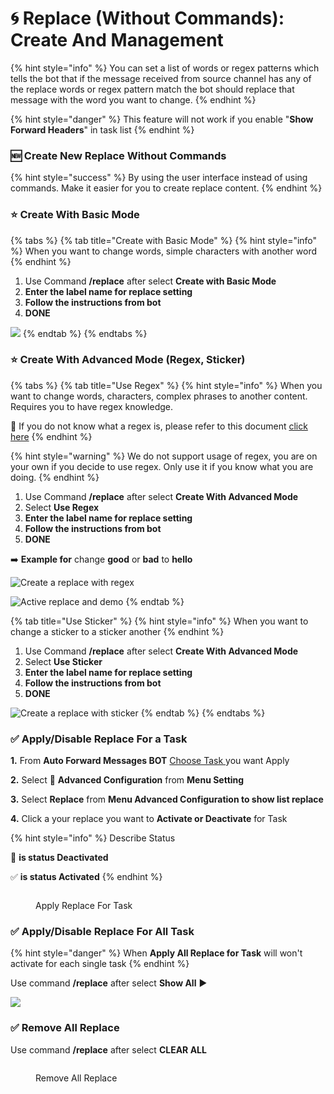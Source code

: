 # 🌀 Replace (Without Commands): Create And Management

{% hint style="info" %}
You can set a list of words or regex patterns which tells the bot that if the message received from source channel has any of the replace words or regex pattern match the bot should replace that message with the word you want to change.
{% endhint %}

{% hint style="danger" %}
This feature will not work if you enable "**Show Forward Headers**" in task list
{% endhint %}

### :new: Create New Replace **Without Commands**

{% hint style="success" %}
By using the user interface instead of using commands. Make it easier for you to create replace content.
{% endhint %}

### ⭐️ Create With Basic Mode

{% tabs %}
{% tab title="Create with Basic Mode" %}
{% hint style="info" %}
When you want to change words, simple characters with another word
{% endhint %}

1. Use Command **/replace** after select **Create with Basic Mode**
2. **Enter the label name for replace setting**
3. **Follow the instructions from bot**
4. **DONE**



![](../.gitbook/assets/ezgif-5-1a75fe0d0f.gif)
{% endtab %}
{% endtabs %}

### ⭐️ Create With Advanced Mode (Regex, Sticker)

{% tabs %}
{% tab title="Use Regex" %}
{% hint style="info" %}
When you want to change words, characters, complex phrases to another content. Requires you to have regex knowledge.

🥸 If you do not know what a regex is, please refer to this document [click here](https://www.regular-expressions.info/)
{% endhint %}

{% hint style="warning" %}
We do not support usage of regex, you are on your own if you decide to use regex. Only use it if you know what you are doing.
{% endhint %}



1. Use Command **/replace** after select **Create With Advanced Mode**
2. Select **Use Regex**
3. **Enter the label name for replace setting**
4. **Follow the instructions from bot**
5. **DONE**



➡️ **Example for** change **good** or **bad** to **hello**



![Create a replace with regex](../.gitbook/assets/ezgif-3-007f839716.gif)



![Active replace and demo](../.gitbook/assets/ezgif-3-3a9e21d344.gif)
{% endtab %}

{% tab title="Use Sticker" %}
{% hint style="info" %}
When you want to change a sticker to a sticker another
{% endhint %}



1. Use Command **/replace** after select **Create With Advanced Mode**
2. Select **Use Sticker**
3. **Enter the label name for replace setting**
4. **Follow the instructions from bot**
5. **DONE**





![Create a replace with sticker](../.gitbook/assets/ezgif-5-2809a7f661.gif)
{% endtab %}
{% endtabs %}

### ✅ Apply/Disable Replace For a Task



**1.**  From **Auto Forward Messages BOT** [Choose Task ](how-to-settings-for-task/)you want Apply

**2.**  Select 🔐 **Advanced Configuration** from **Menu Setting**

**3.**  Select **Replace** from **Menu Advanced Configuration to show list replace**

**4.**  Click a your replace you want to **Activate or Deactivate** for Task

{% hint style="info" %}
Describe Status

🚫  **is status Deactivated**

✅ **is status Activated**
{% endhint %}

<figure><img src="../.gitbook/assets/ezgif-1-264d1e1f9a.gif" alt=""><figcaption><p>Apply Replace For Task</p></figcaption></figure>

### ✅ Apply/Disable Replace For All Task

{% hint style="danger" %}
When **Apply All Replace for Task** will won't activate for each single task
{% endhint %}

Use command **/replace** after select **Show All** ▶️

![](../.gitbook/assets/ezgif-4-52304da999.gif)

### ✅ Remove All Replace

Use command **/replace** after select **CLEAR ALL**

<figure><img src="../.gitbook/assets/removereplace (1).gif" alt=""><figcaption><p>Remove All Replace</p></figcaption></figure>
